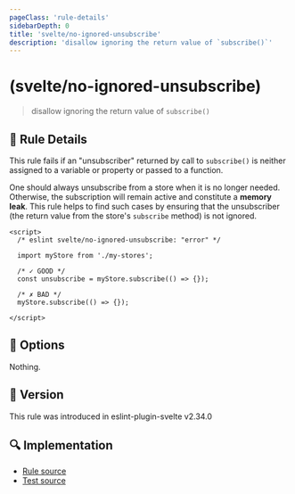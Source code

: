 ```yaml
---
pageClass: 'rule-details'
sidebarDepth: 0
title: 'svelte/no-ignored-unsubscribe'
description: 'disallow ignoring the return value of `subscribe()`'
---
```


# (svelte/no-ignored-unsubscribe)

> disallow ignoring the return value of `subscribe()`

## :book: Rule Details

This rule fails if an "unsubscriber" returned by call to `subscribe()` is neither assigned to a variable or property or passed to a function.

One should always unsubscribe from a store when it is no longer needed. Otherwise, the subscription will remain active and constitute a **memory leak**.
This rule helps to find such cases by ensuring that the unsubscriber (the return value from the store's `subscribe` method) is not ignored.

<ESLintCodeBlock>

<!--eslint-skip-->

```svelte
<script>
  /* eslint svelte/no-ignored-unsubscribe: "error" */
  
  import myStore from './my-stores';

  /* ✓ GOOD */
  const unsubscribe = myStore.subscribe(() => {});

  /* ✗ BAD */
  myStore.subscribe(() => {});

</script>
```

</ESLintCodeBlock>

## :wrench: Options

Nothing.

## :rocket: Version

This rule was introduced in eslint-plugin-svelte v2.34.0

## :mag: Implementation

- [Rule source](https://github.com/sveltejs/eslint-plugin-svelte/blob/main/src/rules/no-ignored-unsubscribe.ts)
- [Test source](https://github.com/sveltejs/eslint-plugin-svelte/blob/main/tests/src/rules/no-ignored-unsubscribe.ts)
